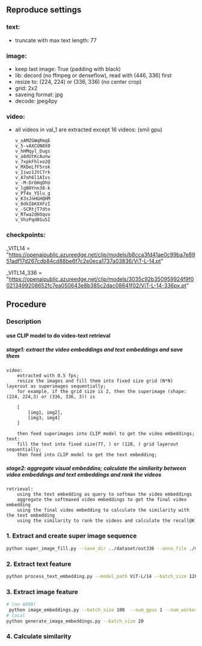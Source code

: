 ## Reproduce settings
### text:
- truncate with max text length: 77

### image:
- keep last image: True (padding with black)
- lib: decord (no ffmpeg or denseflow), read with (446, 336) first
- resize to: (224, 224) or (336, 336) (no center crop)
- grid: 2x2
- saveing format: jpg
- decode: jpeg4py


### video:
- all videos in val_1 are extracted except 16 videos: (smil gpu)
    ```
    v_xAMZGWqRmqE
    v_5-vAXCUN8X0
    v_hHMqyl_Dugs
    v_a8dUtKcAunw
    v_7xpkFhlxo2Q
    v_MXDeLfF5rok
    v_Iiwz1JtC7rk
    v_A7oh6l1AIvs
    v_-M-Dr6HqDhU
    v_lgB0Ynn38-k
    v_PT4x_Y5lu_g
    v_K3sJnHGHQHM
    v_0dkIbKXXFzI
    v_-SCRtjT7dto
    v_RTwa2d6Oqvo
    v_VhzPqd0Su5I
    ```

### checkpoints:
_VITL14 = "https://openaipublic.azureedge.net/clip/models/b8cca3fd41ae0c99ba7e8951adf17d267cdb84cd88be6f7c2e0eca1737a03836/ViT-L-14.pt"

_VITL14_336 = "https://openaipublic.azureedge.net/clip/models/3035c92b350959924f9f00213499208652fc7ea050643e8b385c2dac08641f02/ViT-L-14-336px.pt"


## Procedure
### Description
#### use CLIP model to do video-text retrieval
##### stage1: extract the video embeddings and text embeddings and save them
    video: 
        extracted with 0.5 fps;
        resize the images and fill them into fixed size grid (N*N) layerout as superimages sequentially;
        for example, if the grid size is 2, then the superimage (shape: (224, 224,3) or (336, 336, 3)) is
        
        [
            [img1, img2],
            [img3, img4]
        ]
        
        then feed superimages into CLIP model to get the video embeddings;
    text:
        fill the text into fixed size(77, ) or (128, ) grid layerout sequentially;
        then feed into CLIP model to get the text embedding;

##### stage2: aggregate visual embeddins; calculate the similarity between video embeddings and text embeddings and rank the videos

    retrieval:
        using the text embedding as query to softmax the video embeddings
        aggregate the softmaxed video embeddings to get the final video embedding
        using the final video embedding to calculate the similarity with the text embedding
        using the similarity to rank the videos and calculate the recall@K


### 1. Extract and create super image sequence 
```bash
python super_image_fill.py --save_dir ../dataset/out336 --anno_file ./ms-sl/activitynet/TextData/val_1.json --video_dir /mnt/cephfs/dataset/activitynet_video/all_videos/ --num_workers 32 --grid_size 2 --super_img_size 336 --resume --fps 0.5
```

### 2. Extract text feature
```bash
python process_text_embedding.py --model_path ViT-L/14 --batch_size 128 --anno_path ./annos/val_1.json
```

### 3. Extract image feature 
```bash
# (on A800)
 python image_embeddings.py --batch_size 100  --num_gpus 1 --num_worker 16 --ckpt /liyirui/project/LVM-prvr/CLIP/pretrained_model/ViT-L-14.pt --image_size 224
# local
python generate_imaga_embeddings.py --batch_size 20
```

### 4. Calculate similarity
```bash

```